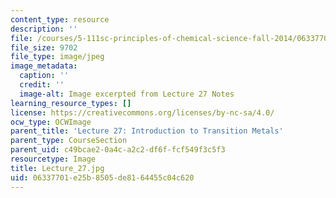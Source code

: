 ```yaml
---
content_type: resource
description: ''
file: /courses/5-111sc-principles-of-chemical-science-fall-2014/06337701e25b8505de8164455c04c620_Lecture_27.jpg
file_size: 9702
file_type: image/jpeg
image_metadata:
  caption: ''
  credit: ''
  image-alt: Image excerpted from Lecture 27 Notes
learning_resource_types: []
license: https://creativecommons.org/licenses/by-nc-sa/4.0/
ocw_type: OCWImage
parent_title: 'Lecture 27: Introduction to Transition Metals'
parent_type: CourseSection
parent_uid: c49bcae2-0a4c-a2c2-df6f-fcf549f3c5f3
resourcetype: Image
title: Lecture_27.jpg
uid: 06337701-e25b-8505-de81-64455c04c620
---
```

